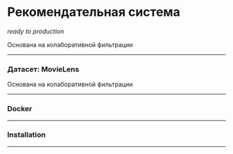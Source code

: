 # Рекомендательная система
*ready to production*

Основана на колаборативной фильтрации

---

### Датасет: MovieLens
Основана на колаборативной фильтрации

---

### Docker

---

### Installation

---